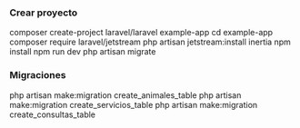 ### Crear proyecto

composer create-project laravel/laravel example-app
cd example-app
composer require laravel/jetstream
php artisan jetstream:install inertia
npm install
npm run dev
php artisan migrate

### Migraciones

php artisan make:migration create_animales_table
php artisan make:migration create_servicios_table
php artisan make:migration create_consultas_table
